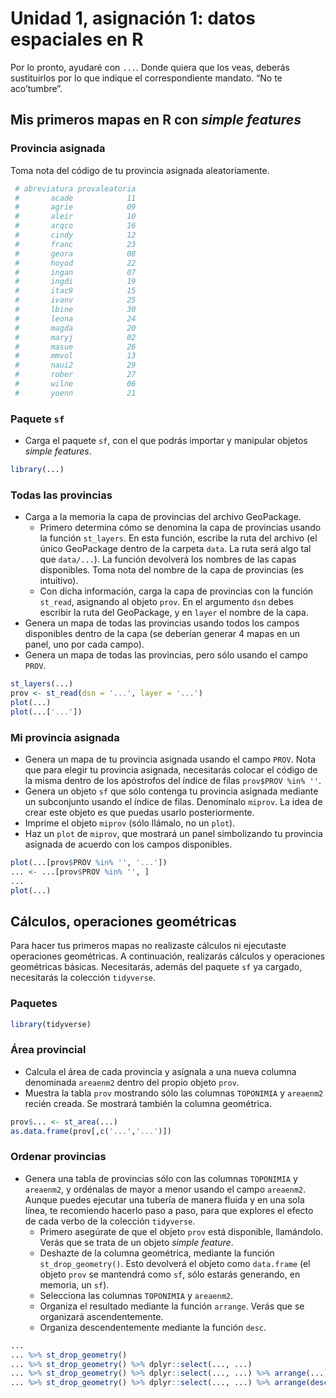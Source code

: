 
# Unidad 1, asignación 1: datos espaciales en R

Por lo pronto, ayudaré con `...`. Donde quiera que los veas, deberás
sustituirlos por lo que indique el correspondiente mandato. “No te
aco’tumbre”.

## Mis primeros mapas en R con *simple features*

### Provincia asignada

Toma nota del código de tu provincia asignada aleatoriamente.

``` r
 # abreviatura provaleatoria
 #       acade            11
 #       agrie            09
 #       aleir            10
 #       arqco            16
 #       cindy            12
 #       franc            23
 #       geora            08
 #       hoyod            22
 #       ingan            07
 #       ingdi            19
 #       itac9            15
 #       ivanv            25
 #       lbine            30
 #       leona            24
 #       magda            20
 #       maryj            02
 #       masue            26
 #       mmvol            13
 #       naui2            29
 #       rober            27
 #       wilne            06
 #       yoenn            21
```

### Paquete `sf`

  - Carga el paquete `sf`, con el que podrás importar y manipular
    objetos *simple features*.

<!-- end list -->

``` r
library(...)
```

### Todas las provincias

  - Carga a la memoria la capa de provincias del archivo GeoPackage.
      - Primero determina cómo se denomina la capa de provincias usando
        la función `st_layers`. En esta función, escribe la ruta del
        archivo (el único GeoPackage dentro de la carpeta `data`. La
        ruta será algo tal que `data/...`). La función devolverá los
        nombres de las capas disponibles. Toma nota del nombre de la
        capa de provincias (es intuitivo).
      - Con dicha información, carga la capa de provincias con la
        función `st_read`, asignando al objeto `prov`. En el argumento
        `dsn` debes escribir la ruta del GeoPackage, y en `layer` el
        nombre de la capa.
  - Genera un mapa de todas las provincias usando todos los campos
    disponibles dentro de la capa (se deberían generar 4 mapas en un
    panel, uno por cada campo).
  - Genera un mapa de todas las provincias, pero sólo usando el campo
    `PROV`.

<!-- end list -->

``` r
st_layers(...)
prov <- st_read(dsn = '...', layer = '...')
plot(...)
plot(...['...'])
```

### Mi provincia asignada

  - Genera un mapa de tu provincia asignada usando el campo `PROV`. Nota
    que para elegir tu provincia asignada, necesitarás colocar el código
    de la misma dentro de los apóstrofos del índice de filas `prov$PROV
    %in% ''`.
  - Genera un objeto `sf` que sólo contenga tu provincia asignada
    mediante un subconjunto usando el índice de filas. Denomínalo
    `miprov`. La idea de crear este objeto es que puedas usarlo
    posteriormente.
  - Imprime el objeto `miprov` (sólo llámalo, no un `plot`).
  - Haz un `plot` de `miprov`, que mostrará un panel simbolizando tu
    provincia asignada de acuerdo con los campos disponibles.

<!-- end list -->

``` r
plot(...[prov$PROV %in% '', '...'])
... <- ...[prov$PROV %in% '', ]
...
plot(...)
```

## Cálculos, operaciones geométricas

Para hacer tus primeros mapas no realizaste cálculos ni ejecutaste
operaciones geométricas. A continuación, realizarás cálculos y
operaciones geométricas básicas. Necesitarás, además del paquete `sf` ya
cargado, necesitarás la colección `tidyverse`.

### Paquetes

``` r
library(tidyverse)
```

### Área provincial

  - Calcula el área de cada provincia y asígnala a una nueva columna
    denominada `areaenm2` dentro del propio objeto `prov`.
  - Muestra la tabla `prov` mostrando sólo las columnas `TOPONIMIA` y
    `areaenm2` recién creada. Se mostrará también la columna geométrica.

<!-- end list -->

``` r
prov$... <- st_area(...)
as.data.frame(prov[,c('...','...')])
```

### Ordenar provincias

  - Genera una tabla de provincias sólo con las columnas `TOPONIMIA` y
    `areaenm2`, y ordénalas de mayor a menor usando el campo `areaenm2`.
    Aunque puedes ejecutar una tubería de manera fluida y en una sola
    línea, te recomiendo hacerlo paso a paso, para que explores el
    efecto de cada verbo de la colección `tidyverse`.
      - Primero asegúrate de que el objeto `prov` está disponible,
        llamándolo. Verás que se trata de un objeto *simple feature*.
      - Deshazte de la columna geométrica, mediante la función
        `st_drop_geometry()`. Esto devolverá el objeto como `data.frame`
        (el objeto `prov` se mantendrá como `sf`, sólo estarás
        generando, en memoria, un `sf`).
      - Selecciona las columnas `TOPONIMIA` y `areaenm2`.
      - Organiza el resultado mediante la función `arrange`. Verás que
        se organizará ascendentemente.
      - Organiza descendentemente mediante la función `desc`.

<!-- end list -->

``` r
...
... %>% st_drop_geometry()
... %>% st_drop_geometry() %>% dplyr::select(..., ...)
... %>% st_drop_geometry() %>% dplyr::select(..., ...) %>% arrange(...)
... %>% st_drop_geometry() %>% dplyr::select(..., ...) %>% arrange(desc(...))
```
